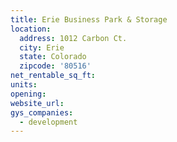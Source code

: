 ```yaml
---
title: Erie Business Park & Storage
location:
  address: 1012 Carbon Ct.
  city: Erie
  state: Colorado
  zipcode: '80516'
net_rentable_sq_ft:
units:
opening:
website_url:
gys_companies:
  - development
---
```


